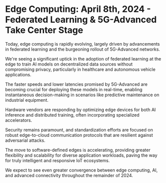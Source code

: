# Edge Computing: April 8th, 2024 - Federated Learning & 5G-Advanced Take Center Stage

Today, edge computing is rapidly evolving, largely driven by advancements in federated learning and the burgeoning rollout of 5G-Advanced networks.

We're seeing a significant uptick in the adoption of federated learning at the edge to train AI models on decentralized data sources without compromising privacy, particularly in healthcare and autonomous vehicle applications.

The faster speeds and lower latencies promised by 5G-Advanced are becoming crucial for deploying these models in real-time, enabling instantaneous decision-making in scenarios like predictive maintenance on industrial equipment.

Hardware vendors are responding by optimizing edge devices for both AI inference and distributed training, often incorporating specialized accelerators.

Security remains paramount, and standardization efforts are focused on robust edge-to-cloud communication protocols that are resilient against adversarial attacks.

The move to software-defined edges is accelerating, providing greater flexibility and scalability for diverse application workloads, paving the way for truly intelligent and responsive IoT ecosystems.

We expect to see even greater convergence between edge computing, AI, and advanced connectivity throughout the remainder of 2024.
